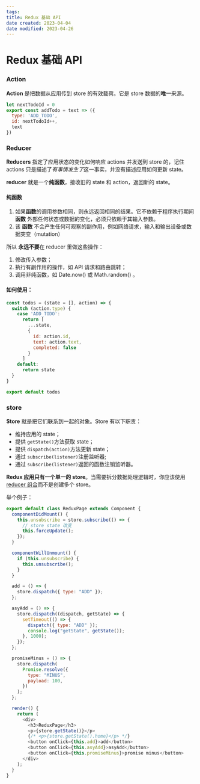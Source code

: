 ```yaml
---
tags:
title: Redux 基础 API
date created: 2023-04-04
date modified: 2023-04-26
---
```


# Redux 基础 API

### Action

**Action** 是把数据从应用传到 store 的有效载荷。它是 store 数据的**唯一**来源。

```JavaScript
let nextTodoId = 0
export const addTodo = text => ({
  type: 'ADD_TODO',
  id: nextTodoId++,
  text
})
```

### Reducer

**Reducers** 指定了应用状态的变化如何响应 actions 并发送到 store 的，记住 actions 只是描述了*有事情发生了*这一事实，并没有描述应用如何更新 state。

**reducer** 就是一个**纯函数**，接收旧的 state 和 action，返回新的 state。

#### 纯函数

1. 如果**函数**的调用参数相同，则永远返回相同的结果。它不依赖于程序执行期间 **函数** 外部任何状态或数据的变化，必须只依赖于其输入参数。
2. 该 **函数** 不会产生任何可观察的副作用，例如网络请求，输入和输出设备或数据突变（mutation）

所以 **永远不要**在 reducer 里做这些操作：

1. 修改传入参数；
2. 执行有副作用的操作，如 API 请求和路由跳转；
3. 调用非纯函数，如 Date.now() 或 Math.random() 。

#### 如何使用：

```JavaScript
const todos = (state = [], action) => {
  switch (action.type) {
    case 'ADD_TODO':
      return [
        ...state,
        {
          id: action.id,
          text: action.text,
          completed: false
        }
      ]
    default:
      return state
  }
}

export default todos
```

### store

**Store** 就是把它们联系到一起的对象。Store 有以下职责：

- 维持应用的 state；
- 提供 `getState()`方法获取 state；
- 提供 `dispatch(action)`方法更新 state；
- 通过 `subscribe(listener)`注册监听器;
- 通过 `subscribe(listener)`返回的函数注销监听器。

**Redux 应用只有一个单一的 store**。当需要拆分数据处理逻辑时，你应该使用 [reducer 组合](http://cn.redux.js.org/docs/basics/Reducers.html#splitting-reducers)而不是创建多个 store。

举个例子：

```JavaScript
export default class ReduxPage extends Component {
  componentDidMount() {
    this.unsubscribe = store.subscribe(() => {
      // store state 改变
      this.forceUpdate();
    });
  }

  componentWillUnmount() {
    if (this.unsubscribe) {
      this.unsubscribe();
    }
  }

  add = () => {
    store.dispatch({ type: "ADD" });
  };

  asyAdd = () => {
    store.dispatch((dispatch, getState) => {
      setTimeout(() => {
        dispatch({ type: "ADD" });
        console.log("getState", getState());
      }, 1000);
    });
  };

  promiseMinus = () => {
    store.dispatch(
      Promise.resolve({
        type: "MINUS",
        payload: 100,
      })
    );
  };

  render() {
    return (
      <div>
        <h3>ReduxPage</h3>
        <p>{store.getState()}</p>
        {/* <p>{store.getState().home}</p> */}
        <button onClick={this.add}>add</button>
        <button onClick={this.asyAdd}>asyAdd</button>
        <button onClick={this.promiseMinus}>promise minus</button>
      </div>
    );
  }
}
```
